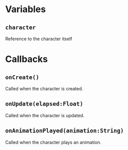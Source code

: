 # Variables
## `character`
Reference to the character itself

# Callbacks
## `onCreate()`
Called when the character is created.

## `onUpdate(elapsed:Float)`
Called when the character is updated.

## `onAnimationPlayed(animation:String)`
Called when the character plays an animation.
